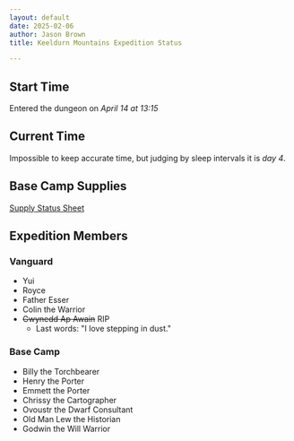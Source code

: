 ```yaml
---
layout: default
date: 2025-02-06
author: Jason Brown
title: Keeldurn Mountains Expedition Status

---
```


## Start Time
Entered the dungeon on *April 14 at 13:15*

## Current Time
Impossible to keep accurate time, but judging by sleep intervals it is *day 4*.

## Base Camp Supplies
[Supply Status Sheet](./supplies)

## Expedition Members

### Vanguard
* Yui
* Royce
* Father Esser
* Colin the Warrior
* ~~Gwynedd Ap Awain~~ RIP
    * Last words: "I love stepping in dust."

### Base Camp
* Billy the Torchbearer
* Henry the Porter
* Emmett the Porter
* Chrissy the Cartographer
* Ovoustr the Dwarf Consultant
* Old Man Lew the Historian
* Godwin the Will Warrior
